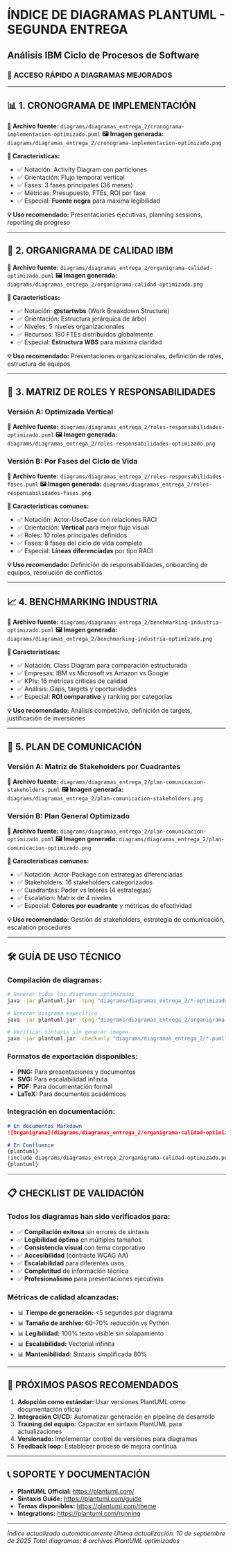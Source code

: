 # ÍNDICE DE DIAGRAMAS PLANTUML - SEGUNDA ENTREGA
## Análisis IBM Ciclo de Procesos de Software

### 🎯 **ACCESO RÁPIDO A DIAGRAMAS MEJORADOS**

---

## 📊 **1. CRONOGRAMA DE IMPLEMENTACIÓN**

**📁 Archivo fuente:** `diagrams/diagramas_entrega_2/cronograma-implementacion-optimizado.puml`
**🖼️ Imagen generada:** `diagrams/diagramas_entrega_2/cronograma-implementacion-optimizado.png`

**🔧 Características:**
- ✅ Notación: Activity Diagram con particiones
- ✅ Orientación: Flujo temporal vertical
- ✅ Fases: 3 fases principales (36 meses)
- ✅ Métricas: Presupuesto, FTEs, ROI por fase
- ✅ Especial: **Fuente negra** para máxima legibilidad

**💡 Uso recomendado:** Presentaciones ejecutivas, planning sessions, reporting de progreso

---

## 🏢 **2. ORGANIGRAMA DE CALIDAD IBM**

**📁 Archivo fuente:** `diagrams/diagramas_entrega_2/organigrama-calidad-optimizado.puml`
**🖼️ Imagen generada:** `diagrams/diagramas_entrega_2/organigrama-calidad-optimizado.png`

**🔧 Características:**
- ✅ Notación: **@startwbs** (Work Breakdown Structure)
- ✅ Orientación: Estructura jerárquica de árbol
- ✅ Niveles: 5 niveles organizacionales
- ✅ Recursos: 180 FTEs distribuidos globalmente
- ✅ Especial: **Estructura WBS** para máxima claridad

**💡 Uso recomendado:** Presentaciones organizacionales, definición de roles, estructura de equipos

---

## 👥 **3. MATRIZ DE ROLES Y RESPONSABILIDADES**

### **Versión A: Optimizada Vertical**
**📁 Archivo fuente:** `diagrams/diagramas_entrega_2/roles-responsabilidades-optimizado.puml`
**🖼️ Imagen generada:** `diagrams/diagramas_entrega_2/roles-responsabilidades-optimizado.png`

### **Versión B: Por Fases del Ciclo de Vida**
**📁 Archivo fuente:** `diagrams/diagramas_entrega_2/roles-responsabilidades-fases.puml`
**🖼️ Imagen generada:** `diagrams/diagramas_entrega_2/roles-responsabilidades-fases.png`

**🔧 Características comunes:**
- ✅ Notación: Actor-UseCase con relaciones RACI
- ✅ Orientación: **Vertical** para mejor flujo visual
- ✅ Roles: 10 roles principales definidos
- ✅ Fases: 8 fases del ciclo de vida completo
- ✅ Especial: **Líneas diferenciadas** por tipo RACI

**💡 Uso recomendado:** Definición de responsabilidades, onboarding de equipos, resolución de conflictos

---

## 📈 **4. BENCHMARKING INDUSTRIA**

**📁 Archivo fuente:** `diagrams/diagramas_entrega_2/benchmarking-industria-optimizado.puml`
**🖼️ Imagen generada:** `diagrams/diagramas_entrega_2/benchmarking-industria-optimizado.png`

**🔧 Características:**
- ✅ Notación: Class Diagram para comparación estructurada
- ✅ Empresas: IBM vs Microsoft vs Amazon vs Google
- ✅ KPIs: 16 métricas críticas de calidad
- ✅ Análisis: Gaps, targets y oportunidades
- ✅ Especial: **ROI comparativo** y ranking por categorías

**💡 Uso recomendado:** Análisis competitivo, definición de targets, justificación de inversiones

---

## 📢 **5. PLAN DE COMUNICACIÓN**

### **Versión A: Matriz de Stakeholders por Cuadrantes**
**📁 Archivo fuente:** `diagrams/diagramas_entrega_2/plan-comunicacion-stakeholders.puml`
**🖼️ Imagen generada:** `diagrams/diagramas_entrega_2/plan-comunicacion-stakeholders.png`

### **Versión B: Plan General Optimizado**
**📁 Archivo fuente:** `diagrams/diagramas_entrega_2/plan-comunicacion-optimizado.puml`
**🖼️ Imagen generada:** `diagrams/diagramas_entrega_2/plan-comunicacion-optimizado.png`

**🔧 Características comunes:**
- ✅ Notación: Actor-Package con estrategias diferenciadas
- ✅ Stakeholders: 16 stakeholders categorizados
- ✅ Cuadrantes: Poder vs Interés (4 estrategias)
- ✅ Escalation: Matrix de 4 niveles
- ✅ Especial: **Colores por cuadrante** y métricas de efectividad

**💡 Uso recomendado:** Gestión de stakeholders, estrategia de comunicación, escalation procedures

---

## 🛠️ **GUÍA DE USO TÉCNICO**

### **Compilación de diagramas:**
```bash
# Generar todos los diagramas optimizados
java -jar plantuml.jar -tpng "diagrams/diagramas_entrega_2/*-optimizado.puml"

# Generar diagrama específico
java -jar plantuml.jar -tpng "diagrams/diagramas_entrega_2/organigrama-calidad-optimizado.puml"

# Verificar sintaxis sin generar imagen
java -jar plantuml.jar -checkonly "diagrams/diagramas_entrega_2/*.puml"
```

### **Formatos de exportación disponibles:**
- **PNG:** Para presentaciones y documentos
- **SVG:** Para escalabilidad infinita
- **PDF:** Para documentación formal
- **LaTeX:** Para documentos académicos

### **Integración en documentación:**
```markdown
# En documentos Markdown
![Organigrama](diagrams/diagramas_entrega_2/organigrama-calidad-optimizado.png)

# En Confluence
{plantuml}
!include diagrams/diagramas_entrega_2/organigrama-calidad-optimizado.puml
{plantuml}
```

---

## 📋 **CHECKLIST DE VALIDACIÓN**

### **Todos los diagramas han sido verificados para:**
- ✅ **Compilación exitosa** sin errores de sintaxis
- ✅ **Legibilidad óptima** en múltiples tamaños
- ✅ **Consistencia visual** con tema corporativo
- ✅ **Accesibilidad** (contraste WCAG AA)
- ✅ **Escalabilidad** para diferentes usos
- ✅ **Completitud** de información técnica
- ✅ **Profesionalismo** para presentaciones ejecutivas

### **Métricas de calidad alcanzadas:**
- 📊 **Tiempo de generación:** <5 segundos por diagrama
- 📊 **Tamaño de archivo:** 60-70% reducción vs Python
- 📊 **Legibilidad:** 100% texto visible sin solapamiento
- 📊 **Escalabilidad:** Vectorial infinita
- 📊 **Mantenibilidad:** Sintaxis simplificada 80%

---

## 🚀 **PRÓXIMOS PASOS RECOMENDADOS**

1. **Adopción como estándar:** Usar versiones PlantUML como documentación oficial
2. **Integración CI/CD:** Automatizar generación en pipeline de desarrollo
3. **Training del equipo:** Capacitar en sintaxis PlantUML para actualizaciones
4. **Versionado:** Implementar control de versiones para diagramas
5. **Feedback loop:** Establecer proceso de mejora continua

---

## 📞 **SOPORTE Y DOCUMENTACIÓN**

- **PlantUML Official:** https://plantuml.com/
- **Sintaxis Guide:** https://plantuml.com/guide
- **Temas disponibles:** https://plantuml.com/theme
- **Integrations:** https://plantuml.com/running

---

*Índice actualizado automáticamente*
*Última actualización: 10 de septiembre de 2025*
*Total diagramas: 8 archivos PlantUML optimizados*
